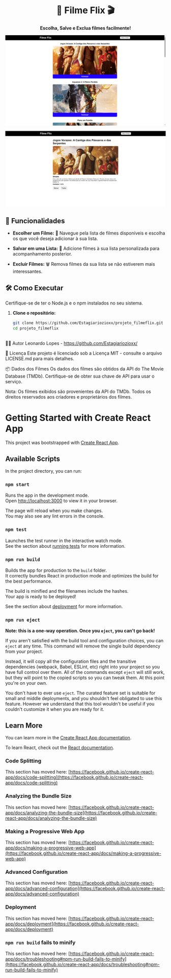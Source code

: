<h1 align="center">
  🍿 Filme Flix 🎬
</h1>

<p align="center">
  <b>Escolha, Salve e Exclua filmes facilmente!</b>
</p>
<p align="center">
  <img src="2.png" alt="Screenshot do App" width="600">
</p>
<p align="center">
  <img src="1.png" alt="Screenshot do App" width="600">
</p>



## 🚀 Funcionalidades

- **Escolher um Filme:** 🎥 Navegue pela lista de filmes disponíveis e escolha os que você deseja adicionar à sua lista.

- **Salvar em uma Lista:** 💾 Adicione filmes à sua lista personalizada para acompanhamento posterior.

- **Excluir Filmes:** 🗑️ Remova filmes da sua lista se não estiverem mais interessantes.

## 🛠️ Como Executar

Certifique-se de ter o Node.js e o npm instalados no seu sistema.

1. **Clone o repositório:**

   ```bash
   git clone https://github.com/Estagiariozioxx/projeto_filmeflix.git
   cd projeto_filmeflix



👨‍💻 Autor
Leonardo Lopes - https://github.com/Estagiariozioxx/

📄 Licença
Este projeto é licenciado sob a Licença MIT - consulte o arquivo LICENSE.md para mais detalhes.

📦 Dados dos Filmes
Os dados dos filmes são obtidos da API do The Movie Database (TMDb). Certifique-se de obter sua chave de API para usar o serviço.

Nota: Os filmes exibidos são provenientes da API do TMDb. Todos os direitos reservados aos criadores e proprietários dos filmes.

# Getting Started with Create React App

This project was bootstrapped with [Create React App](https://github.com/facebook/create-react-app).

## Available Scripts

In the project directory, you can run:

### `npm start`

Runs the app in the development mode.\
Open [http://localhost:3000](http://localhost:3000) to view it in your browser.

The page will reload when you make changes.\
You may also see any lint errors in the console.

### `npm test`

Launches the test runner in the interactive watch mode.\
See the section about [running tests](https://facebook.github.io/create-react-app/docs/running-tests) for more information.

### `npm run build`

Builds the app for production to the `build` folder.\
It correctly bundles React in production mode and optimizes the build for the best performance.

The build is minified and the filenames include the hashes.\
Your app is ready to be deployed!

See the section about [deployment](https://facebook.github.io/create-react-app/docs/deployment) for more information.

### `npm run eject`

**Note: this is a one-way operation. Once you `eject`, you can't go back!**

If you aren't satisfied with the build tool and configuration choices, you can `eject` at any time. This command will remove the single build dependency from your project.

Instead, it will copy all the configuration files and the transitive dependencies (webpack, Babel, ESLint, etc) right into your project so you have full control over them. All of the commands except `eject` will still work, but they will point to the copied scripts so you can tweak them. At this point you're on your own.

You don't have to ever use `eject`. The curated feature set is suitable for small and middle deployments, and you shouldn't feel obligated to use this feature. However we understand that this tool wouldn't be useful if you couldn't customize it when you are ready for it.

## Learn More

You can learn more in the [Create React App documentation](https://facebook.github.io/create-react-app/docs/getting-started).

To learn React, check out the [React documentation](https://reactjs.org/).

### Code Splitting

This section has moved here: [https://facebook.github.io/create-react-app/docs/code-splitting](https://facebook.github.io/create-react-app/docs/code-splitting)

### Analyzing the Bundle Size

This section has moved here: [https://facebook.github.io/create-react-app/docs/analyzing-the-bundle-size](https://facebook.github.io/create-react-app/docs/analyzing-the-bundle-size)

### Making a Progressive Web App

This section has moved here: [https://facebook.github.io/create-react-app/docs/making-a-progressive-web-app](https://facebook.github.io/create-react-app/docs/making-a-progressive-web-app)

### Advanced Configuration

This section has moved here: [https://facebook.github.io/create-react-app/docs/advanced-configuration](https://facebook.github.io/create-react-app/docs/advanced-configuration)

### Deployment

This section has moved here: [https://facebook.github.io/create-react-app/docs/deployment](https://facebook.github.io/create-react-app/docs/deployment)

### `npm run build` fails to minify

This section has moved here: [https://facebook.github.io/create-react-app/docs/troubleshooting#npm-run-build-fails-to-minify](https://facebook.github.io/create-react-app/docs/troubleshooting#npm-run-build-fails-to-minify)
